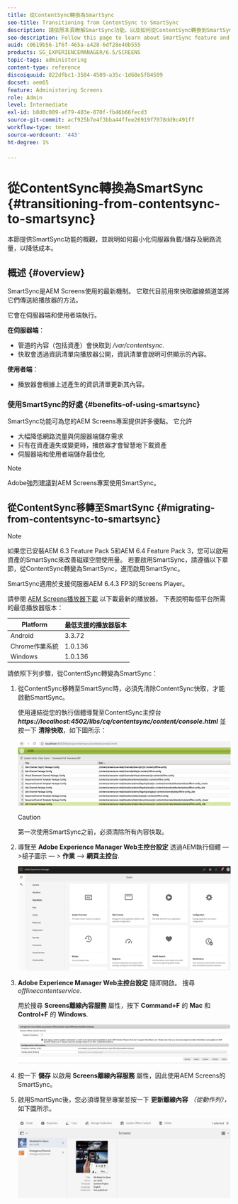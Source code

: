 ```yaml
---
title: 從ContentSync轉換為SmartSync
seo-title: Transitioning from ContentSync to SmartSync
description: 請依照本頁瞭解SmartSync功能，以及如何從ContentSync轉換到SmartSync。
seo-description: Follow this page to learn about SmartSync feature and how you can transition from ContentSync to SmartSync.
uuid: c0619b56-1f6f-465a-a428-6df28e40b555
products: SG_EXPERIENCEMANAGER/6.5/SCREENS
topic-tags: administering
content-type: reference
discoiquuid: 822dfbc1-3584-4509-a35c-1d68e5f84509
docset: aem65
feature: Administering Screens
role: Admin
level: Intermediate
exl-id: b8d0c089-af79-403e-870f-fb46b66fecd3
source-git-commit: acf925b7e4f3bba44ffee26919f7078dd9c491ff
workflow-type: tm+mt
source-wordcount: '443'
ht-degree: 1%

---
```


# 從ContentSync轉換為SmartSync {#transitioning-from-contentsync-to-smartsync}

本節提供SmartSync功能的概觀，並說明如何最小化伺服器負載/儲存及網路流量，以降低成本。

## 概述 {#overview}

SmartSync是AEM Screens使用的最新機制。 它取代目前用來快取離線頻道並將它們傳送給播放器的方法。

它會在伺服器端和使用者端執行。

**在伺服器端**：

* 管道的內容（包括資產）會快取到 */var/contentsync*.
* 快取會透過資訊清單向播放器公開，資訊清單會說明可供顯示的內容。

**使用者端**：

* 播放器會根據上述產生的資訊清單更新其內容。

### 使用SmartSync的好處 {#benefits-of-using-smartsync}

SmartSync功能可為您的AEM Screens專案提供許多優點。 它允許

* 大幅降低網路流量與伺服器端儲存需求
* 只有在資產遺失或變更時，播放器才會智慧地下載資產
* 伺服器端和使用者端儲存最佳化

>[!NOTE]
>
>Adobe強烈建議對AEM Screens專案使用SmartSync。

## 從ContentSync移轉至SmartSync {#migrating-from-contentsync-to-smartsync}

>[!NOTE]
>
>如果您已安裝AEM 6.3 Feature Pack 5和AEM 6.4 Feature Pack 3，您可以啟用資產的SmartSync來改善磁碟空間使用量。 若要啟用SmartSync，請遵循以下章節，從ContentSync轉變為SmartSync，進而啟用SmartSync。
>
>SmartSync適用於支援伺服器AEM 6.4.3 FP3的Screens Player。
>
>請參閱 [AEM Screens播放器下載](https://download.macromedia.com/screens/) 以下載最新的播放器。 下表說明每個平台所需的最低播放器版本：

| **Platform** | **最低支援的播放器版本** |
|---|---|
| Android | 3.3.72 |
| Chrome作業系統 | 1.0.136 |
| Windows | 1.0.136 |

請依照下列步驟，從ContentSync轉變為SmartSync：

1. 從ContentSync移轉至SmartSync時，必須先清除ContentSync快取，才能啟動SmartSync。

   使用連結從您的執行個體導覽至ContentSync主控台 ***https://localhost:4502/libs/cq/contentsync/content/console.html*** 並按一下 **清除快取**，如下圖所示：

   ![clear_contesync_cache](assets/clear_contesync_cache.png)

   >[!CAUTION]
   >
   >第一次使用SmartSync之前，必須清除所有內容快取。

1. 導覽至 **Adobe Experience Manager Web主控台設定** 透過AEM執行個體 — >槌子圖示 — > **作業** —> **網頁主控台**.

   ![screen_shot_2019-02-11at15339pm](assets/screen_shot_2019-02-11at15339pm.png)

1. **Adobe Experience Manager Web主控台設定** 隨即開啟。 搜尋 *offlinecontentservice*.

   用於搜尋 **Screens離線內容服務** 屬性，按下 **Command+F** 的 **Mac** 和 **Control+F** 的 **Windows**.

   ![screen_shot_2019-02-19at22643pm](assets/screen_shot_2019-02-19at22643pm.png)

1. 按一下 **儲存** 以啟用 **Screens離線內容服務** 屬性，因此使用AEM Screens的SmartSync。
1. 啟用SmartSync後，您必須導覽至專案並按一下 **更新離線內容** *（從動作列），* 如下圖所示。

   ![screen_shot_2019-02-25at102605am](assets/screen_shot_2019-02-25at102605am.png)

